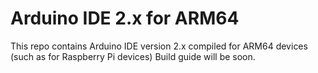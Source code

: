 # Arduino IDE 2.x for ARM64
This repo contains Arduino IDE version 2.x compiled for ARM64 devices (such as for Raspberry Pi devices)
Build guide will be soon.
